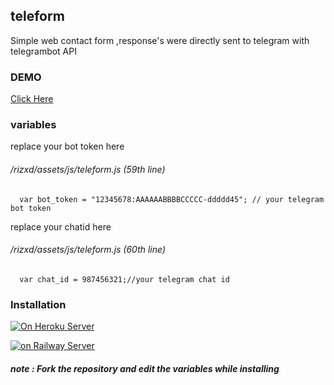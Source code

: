 ## teleform 
Simple web contact form ,response's were directly sent to telegram with telegrambot API
### DEMO
[Click Here](https://teleform.up.railway.app/)

### variables

replace your bot token here 

###### /rizxd/assets/js/teleform.js (59th line)

      var bot_token = "12345678:AAAAAABBBBCCCCC-ddddd45"; // your telegram bot token
      
replace your chatid here

###### /rizxd/assets/js/teleform.js (60th line)

      var chat_id = 987456321;//your telegram chat id

### Installation

[![On Heroku Server](https://img.shields.io/badge/heroku-%23430098.svg?style=for-the-badge&logo=heroku&logoColor=white)](https://heroku.com/deploy?template=https://github.com/riz4d/teleform)

[![on Railway Server](https://railway.app/button.svg)](https://railway.app/new/template?template=https://github.com/riz4d/teleform)

##### note : Fork the repository and edit the variables while installing 
